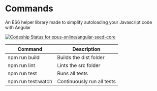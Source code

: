 # Commands

An ES6 helper library made to simplify autoloading your Javascript code with Angular

[ ![Codeship Status for opus-online/angular-seed-core](https://codeship.com/projects/26cccf50-5898-0134-1935-0234bcb36ccb/status?branch=master)](https://codeship.com/projects/172909)

|Command|Description|
|---|---|
|npm run build|Builds the dist folder|
|npm run lint|Lints the src folder
|npm run test|Runs all tests|
|npm run test:watch|Continuously run all tests
